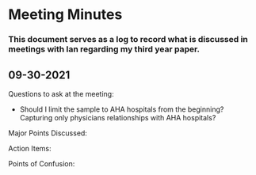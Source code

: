 # Meeting Minutes 
### This document serves as a log to record what is discussed in meetings with Ian regarding my third year paper.

## 09-30-2021
Questions to ask at the meeting:
- Should I limit the sample to AHA hospitals from the beginning? Capturing only physicians relationships with AHA hospitals?

Major Points Discussed:

Action Items:

Points of Confusion:
